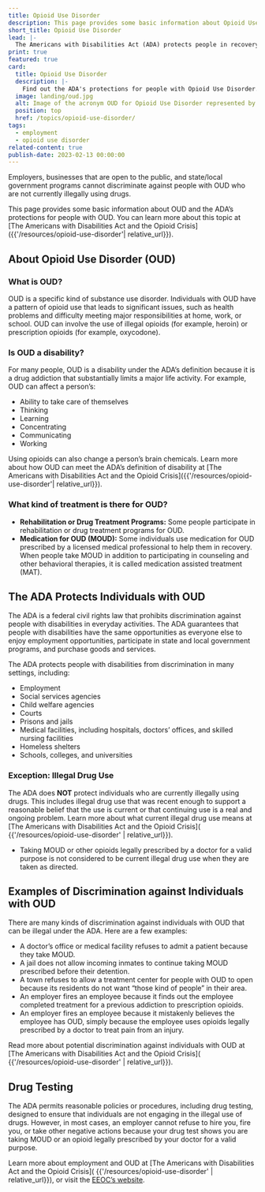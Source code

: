 ```yaml
---
title: Opioid Use Disorder
description: This page provides some basic information about Opioid Use Disorder (OUD) and the ADA’s protections for people with OUD.
short_title: Opioid Use Disorder
lead: |-
  The Americans with Disabilities Act (ADA) protects people in recovery from opioid use disorder (OUD) who are not engaging in illegal drug use, including those who are taking medication prescribed by their doctor to treat their OUD.
print: true
featured: true
card:
  title: Opioid Use Disorder
  description: |-
    Find out the ADA's protections for people with Opioid Use Disorder.
  image: landing/oud.jpg
  alt: Image of the acronym OUD for Opioid Use Disorder represented by wooden letter tiles
  position: top
  href: /topics/opioid-use-disorder/
tags:
  - employment
  - opioid use disorder
related-content: true
publish-date: 2023-02-13 00:00:00
---
```

Employers, businesses that are open to the public, and state/local
government programs cannot discriminate against people with OUD
who are not currently illegally using drugs.

This page provides some basic information about OUD and the ADA’s
protections for people with OUD. You can learn more about this topic
at [The Americans with Disabilities Act and the Opioid Crisis]({{'/resources/opioid-use-disorder'| relative_url}}).

## About Opioid Use Disorder (OUD)

### What is OUD?

OUD is a specific kind of substance use disorder. Individuals with OUD have a pattern of opioid
use that leads to significant issues, such as health problems and difficulty meeting major responsibilities at home, work, or school. OUD can involve the use of illegal opioids (for example, heroin) or prescription opioids (for example, oxycodone).

### Is OUD a disability?

For many people, OUD is a disability under the ADA’s definition because it is a drug addiction
that substantially limits a major life activity. For example, OUD can affect a person’s:
- Ability to take care of themselves
- Thinking
- Learning
- Concentrating
- Communicating
- Working

Using opioids can also change a person’s brain chemicals. Learn more about how OUD can
meet the ADA’s definition of disability at [The Americans with Disabilities Act and the Opioid Crisis]({{'/resources/opioid-use-disorder'| relative_url}}).

### What kind of treatment is there for OUD?
- **Rehabilitation or Drug Treatment Programs:** Some people participate in rehabilitation
or drug treatment programs for OUD.
- **Medication for OUD (MOUD):** Some individuals use medication for OUD prescribed by a
licensed medical professional to help them in recovery. When people take MOUD in
addition to participating in counseling and other behavioral therapies, it is called
medication assisted treatment (MAT).

## The ADA Protects Individuals with OUD

The ADA is a federal civil rights law that prohibits discrimination against people with disabilities
in everyday activities. The ADA guarantees that people with disabilities have the same
opportunities as everyone else to enjoy employment opportunities, participate in state and
local government programs, and purchase goods and services.

The ADA protects people with disabilities from discrimination in many settings, including:
- Employment
- Social services agencies
- Child welfare agencies
- Courts
- Prisons and jails
- Medical facilities, including hospitals, doctors’ offices, and skilled nursing facilities
- Homeless shelters
- Schools, colleges, and universities

### Exception: Illegal Drug Use

The ADA does **NOT** protect individuals who are currently illegally using drugs. This includes
illegal drug use that was recent enough to support a reasonable belief that the use is current or
that continuing use is a real and ongoing problem. Learn more about what current illegal drug
use means at [The Americans with Disabilities Act and the Opioid Crisis]( {{'/resources/opioid-use-disorder' | relative_url}}).
- Taking MOUD or other opioids legally prescribed by a doctor for a valid purpose is not
considered to be current illegal drug use when they are taken as directed.

## Examples of Discrimination against Individuals with OUD

There are many kinds of discrimination against individuals with OUD that can be illegal under
the ADA. Here are a few examples:
- A doctor’s office or medical facility refuses to admit a patient because they take MOUD.
- A jail does not allow incoming inmates to continue taking MOUD prescribed before their
detention.
- A town refuses to allow a treatment center for people with OUD to open because its
residents do not want “those kind of people” in their area.
- An employer fires an employee because it finds out the employee completed treatment
for a previous addiction to prescription opioids.
- An employer fires an employee because it mistakenly believes the employee has OUD,
simply because the employee uses opioids legally prescribed by a doctor to treat pain
from an injury.

Read more about potential discrimination against individuals with OUD at [The Americans with Disabilities Act and the Opioid Crisis]( {{'/resources/opioid-use-disorder' | relative_url}}).

## Drug Testing

The ADA permits reasonable policies or procedures, including drug testing, designed to ensure
that individuals are not engaging in the illegal use of drugs. However, in most cases, an
employer cannot refuse to hire you, fire you, or take other negative actions because your drug
test shows you are taking MOUD or an opioid legally prescribed by your doctor for a valid
purpose.

Learn more about employment and OUD at [The Americans with Disabilities Act and the Opioid Crisis]( {{'/resources/opioid-use-disorder' | relative_url}}), or visit the [EEOC’s website](https://www.eeoc.gov).
